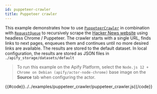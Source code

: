 ```yaml
---
id: puppeteer-crawler
title: Puppeteer crawler
---
```


 This example demonstrates how to use [`PuppeteerCrawler`](/docs/api/puppeteer-crawler)
 in combination with [`RequestQueue`](/docs/api/request-queue) to recursively scrape the
 [Hacker News website](https://news.ycombinator.com) using headless Chrome / Puppeteer.
 The crawler starts with a single URL, finds links to next pages,
 enqueues them and continues until no more desired links are available.
 The results are stored to the default dataset. In local configuration, the results are stored as 
 JSON files in `./apify_storage/datasets/default`

 > To run this example on the Apify Platform, select the `Node.js 12 + Chrome on Debian (apify/actor-node-chrome)` 
 >base image on the **Source** tab when configuring the actor.

{{#code}}../../examples/puppeteer_crawler/puppeteer_crawler.js{{/code}}
